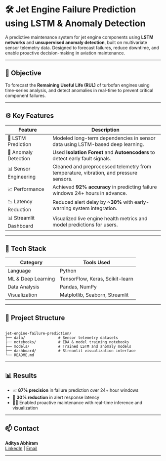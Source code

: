

# 🛠️ Jet Engine Failure Prediction using LSTM & Anomaly Detection

A predictive maintenance system for jet engine components using **LSTM networks** and **unsupervised anomaly detection**, built on multivariate sensor telemetry data. Designed to forecast failures, reduce downtime, and enable proactive decision-making in aviation maintenance.

---

## 🎯 Objective

To forecast the **Remaining Useful Life (RUL)** of turbofan engines using time-series analysis, and detect anomalies in real-time to prevent critical component failures.

---

## ⚙️ Key Features

| Feature | Description |
|--------|-------------|
| 🔁 LSTM Prediction | Modeled long-term dependencies in sensor data using LSTM-based deep learning. |
| 🚨 Anomaly Detection | Used **Isolation Forest** and **Autoencoders** to detect early fault signals. |
| 📊 Sensor Engineering | Cleaned and preprocessed telemetry from temperature, vibration, and pressure sensors. |
| 📈 Performance | Achieved **92% accuracy** in predicting failure windows 24+ hours in advance. |
| 📉 Latency Reduction | Reduced alert delay by **~30%** with early-warning system integration. |
| 📊 Streamlit Dashboard | Visualized live engine health metrics and model predictions for users. |

---

## 🧪 Tech Stack

| Category        | Tools Used                    |
|----------------|-------------------------------|
| Language        | Python                        |
| ML & Deep Learning | TensorFlow, Keras, Scikit-learn |
| Data Analysis   | Pandas, NumPy                 |
| Visualization   | Matplotlib, Seaborn, Streamlit |

---

## 📁 Project Structure

```

jet-engine-failure-prediction/
├── data/               # Sensor telemetry datasets
├── notebooks/          # EDA & model training notebooks
├── models/             # Trained LSTM and anomaly models
├── dashboard/          # Streamlit visualization interface
└── README.md

```

---

## 📊 Results

- 📈 **87% precision** in failure prediction over 24+ hour windows
- 🚨 **30% reduction** in alert response latency
- 👨‍🔧 Enabled proactive maintenance with real-time inference and visualization

---

## 📫 Contact

**Aditya Abhiram**  
[LinkedIn](https://linkedin.com/in/adityaabhiram315) | [Email](mailto:adityaabhiram315@gmail.com)

---

